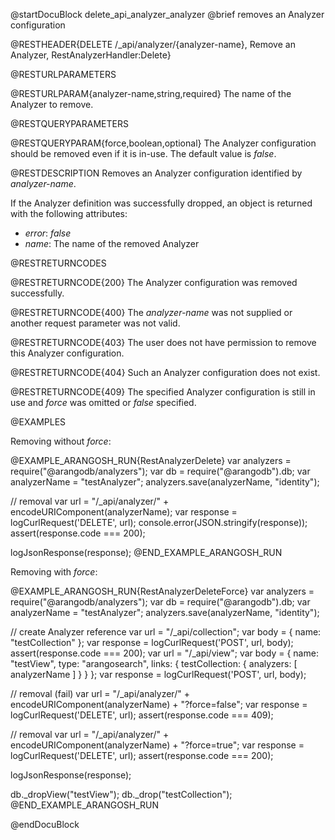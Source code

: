 @startDocuBlock delete_api_analyzer_analyzer
@brief removes an Analyzer configuration

@RESTHEADER{DELETE /_api/analyzer/{analyzer-name}, Remove an Analyzer, RestAnalyzerHandler:Delete}

@RESTURLPARAMETERS

@RESTURLPARAM{analyzer-name,string,required}
The name of the Analyzer to remove.

@RESTQUERYPARAMETERS

@RESTQUERYPARAM{force,boolean,optional}
The Analyzer configuration should be removed even if it is in-use.
The default value is *false*.

@RESTDESCRIPTION
Removes an Analyzer configuration identified by *analyzer-name*.

If the Analyzer definition was successfully dropped, an object is returned with
the following attributes:
- *error*: *false*
- *name*: The name of the removed Analyzer

@RESTRETURNCODES

@RESTRETURNCODE{200}
The Analyzer configuration was removed successfully.

@RESTRETURNCODE{400}
The *analyzer-name* was not supplied or another request parameter was not
valid.

@RESTRETURNCODE{403}
The user does not have permission to remove this Analyzer configuration.

@RESTRETURNCODE{404}
Such an Analyzer configuration does not exist.

@RESTRETURNCODE{409}
The specified Analyzer configuration is still in use and *force* was omitted or
*false* specified.

@EXAMPLES

Removing without *force*:

@EXAMPLE_ARANGOSH_RUN{RestAnalyzerDelete}
  var analyzers = require("@arangodb/analyzers");
  var db = require("@arangodb").db;
  var analyzerName = "testAnalyzer";
  analyzers.save(analyzerName, "identity");

  // removal
  var url = "/_api/analyzer/" + encodeURIComponent(analyzerName);
  var response = logCurlRequest('DELETE', url);
console.error(JSON.stringify(response));
  assert(response.code === 200);

  logJsonResponse(response);
@END_EXAMPLE_ARANGOSH_RUN

Removing with *force*:

@EXAMPLE_ARANGOSH_RUN{RestAnalyzerDeleteForce}
  var analyzers = require("@arangodb/analyzers");
  var db = require("@arangodb").db;
  var analyzerName = "testAnalyzer";
  analyzers.save(analyzerName, "identity");

  // create Analyzer reference
  var url = "/_api/collection";
  var body = { name: "testCollection" };
  var response = logCurlRequest('POST', url, body);
  assert(response.code === 200);
  var url = "/_api/view";
  var body = {
    name: "testView",
    type: "arangosearch",
    links: { testCollection: { analyzers: [ analyzerName ] } }
  };
  var response = logCurlRequest('POST', url, body);

  // removal (fail)
  var url = "/_api/analyzer/" + encodeURIComponent(analyzerName) + "?force=false";
  var response = logCurlRequest('DELETE', url);
  assert(response.code === 409);

  // removal
  var url = "/_api/analyzer/" + encodeURIComponent(analyzerName) + "?force=true";
  var response = logCurlRequest('DELETE', url);
  assert(response.code === 200);

  logJsonResponse(response);

  db._dropView("testView");
  db._drop("testCollection");
@END_EXAMPLE_ARANGOSH_RUN

@endDocuBlock
